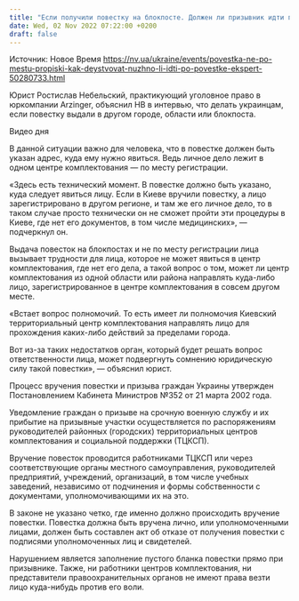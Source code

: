 ```yaml
---
title: "Если получили повестку на блокпосте. Должен ли призывник идти по повестке и куда именно ― эксперт"
date: Wed, 02 Nov 2022 07:22:00 +0200
draft: false
---
```

Источник: Новое Время https://nv.ua/ukraine/events/povestka-ne-po-mestu-propiski-kak-deystvovat-nuzhno-li-idti-po-povestke-ekspert-50280733.html


Юрист Ростислав Небельский, практикующий уголовное право в юркомпании Arzinger, объяснил НВ в интервью, что делать украинцам, если повестку выдали в другом городе, области или блокпоста.

 Видео дня   

В данной ситуации важно для человека, что в повестке должен быть указан адрес, куда ему нужно явиться. Ведь личное дело лежит в одном центре комплектования ― по месту регистрации.

«Здесь есть технический момент. В повестке должно быть указано, куда следует явиться лицу. Если в Киеве вручили повестку, а лицо зарегистрировано в другом регионе, и там же его личное дело, то в таком случае просто технически он не сможет пройти эти процедуры в Киеве, где нет его документов, в том числе медицинских», ― подчеркнул он.

Выдача повесток на блокпостах и не по месту регистрации лица вызывает трудности для лица, которое не может явиться в центр комплектования, где нет его дела, а такой вопрос о том, может ли центр комплектования из одной области или района направлять куда-либо лицо, зарегистрированное в центре комплектования в совсем другом месте.

«Встает вопрос полномочий. То есть имеет ли полномочия Киевский территориальный центр комплектования направлять лицо для прохождения каких-либо действий за пределами города.

Вот из-за таких недостатков орган, который будет решать вопрос ответственности лица, может подвергнуть сомнению юридическую силу такой повестки», ― объяснил юрист.

Процесс вручения повестки и призыва граждан Украины утвержден Постановлением Кабинета Министров №352 от 21 марта 2002 года.

Уведомление граждан о призыве на срочную военную службу и их прибытие на призывные участки осуществляется по распоряжениям руководителей районных (городских) территориальных центров комплектования и социальной поддержки (ТЦКСП).

Вручение повесток проводится работниками ТЦКСП или через соответствующие органы местного самоуправления, руководителей предприятий, учреждений, организаций, в том числе учебных заведений, независимо от подчинения и формы собственности с документами, уполномочивающими их на это.

В законе не указано четко, где именно должно происходить вручение повестки. Повестка должна быть вручена лично, или уполномоченными лицами, должен быть составлен акт об отказе от получения повестки с подписями уполномоченных лиц и свидетелей.

Нарушением является заполнение пустого бланка повестки прямо при призывнике. Также, ни работники центров комплектования, ни представители правоохранительных органов не имеют права везти лицо куда-нибудь против его воли.

